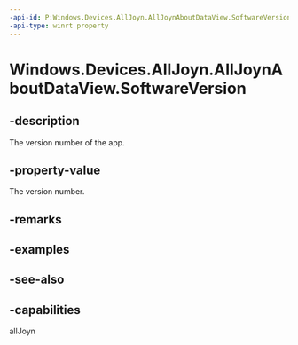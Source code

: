 ----api-id: P:Windows.Devices.AllJoyn.AllJoynAboutDataView.SoftwareVersion
-api-type: winrt property
---<!-- Property syntaxpublic string SoftwareVersion { get; }--># Windows.Devices.AllJoyn.AllJoynAboutDataView.SoftwareVersion## -descriptionThe version number of the app.## -property-valueThe version number.## -remarks## -examples## -see-also## -capabilitiesallJoyn